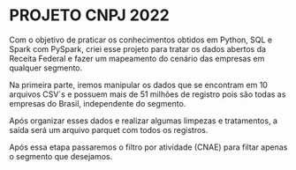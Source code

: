 # PROJETO CNPJ 2022

Com o objetivo de praticar os conhecimentos obtidos em Python, SQL e Spark com PySpark, criei esse projeto para tratar os dados abertos da Receita Federal e fazer um mapeamento do cenário das empresas em qualquer segmento.

Na primeira parte, iremos manipular os dados que se encontram em 10 arquivos CSV´s e possuem mais de 51 milhões de registro pois são todas as empresas do Brasil, independente do segmento.

Após organizar esses dados e realizar algumas limpezas e tratamentos, a saída será um arquivo parquet com todos os registros.

Após essa etapa passaremos o filtro por atividade (CNAE) para filtar apenas o segmento que desejamos.
 